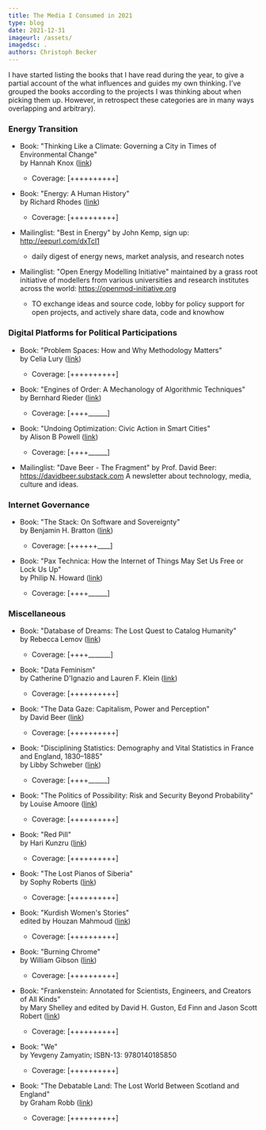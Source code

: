 ```yaml
---
title: The Media I Consumed in 2021
type: blog
date: 2021-12-31
imageurl: /assets/
imagedsc: .
authors: Christoph Becker
---
```


I have started listing the books that I have read during the year, to give a partial account of the what influences and guides my own thinking. I’ve grouped the books according to the projects I was thinking about when picking them up. However, in retrospect these categories are in many ways overlapping and arbitrary).


### **Energy Transition**

* Book: "Thinking Like a Climate: Governing a City in Times of Environmental Change"<br/>
    by Hannah Knox ([link](https://www.dukeupress.edu/thinking-like-a-climate))
    * Coverage: [++++++++++]

* Book: "Energy: A Human History"<br/>
    by Richard Rhodes ([link](https://www.simonandschuster.co.uk/books/Energy/Richard-Rhodes/9781501105364))
    * Coverage: [++++++++++]

* Mailinglist: "Best in Energy"
    by John Kemp, sign up: http://eepurl.com/dxTcl1
    * daily digest of energy news, market analysis, and research notes

* Mailinglist: "Open Energy Modelling Initiative"
    maintained by a grass root initiative of modellers from various universities and research institutes across the world: https://openmod-initiative.org
    * TO exchange ideas and source code, lobby for policy support for open projects, and actively share data, code and knowhow


### **Digital Platforms for Political Participations**

* Book: "Problem Spaces: How and Why Methodology Matters"<br/>
    by Celia Lury ([link](https://www.politybooks.com/bookdetail?book_slug=problem-spaces-how-and-why-methodology-matters--9781509507931))
    * Coverage: [++++++++++]

* Book: "Engines of Order: A Mechanology of Algorithmic Techniques"<br/>
    by Bernhard Rieder ([link](https://www.aup.nl/en/book/9789462986190/engines-of-order))
    * Coverage: [++++\_\_\_\_\_\_]

* Book: "Undoing Optimization: Civic Action in Smart Cities"<br/>
    by Alison B Powell ([link](https://yalebooks.yale.edu/book/9780300223804/undoing-optimization/))
    * Coverage: [++++\_\_\_\_\_\_]

* Mailinglist: "Dave Beer - The Fragment"
    by Prof. David Beer: https://davidbeer.substack.com
    A newsletter about technology, media, culture and ideas.

### **Internet Governance**

* Book: "The Stack: On Software and Sovereignty"<br/>
    by Benjamin H. Bratton ([link](https://mitpress.mit.edu/books/stack))
    * Coverage: [++++++\_\_\_\_]

* Book: "Pax Technica: How the Internet of Things May Set Us Free or Lock Us Up"<br/>
    by Philip N. Howard ([link](https://yalebooks.yale.edu/book/9780300199475/pax-technica/))
    * Coverage: [++++\_\_\_\_\_\_]


### **Miscellaneous**

* Book: "Database of Dreams: The Lost Quest to Catalog Humanity"<br/>
    by Rebecca Lemov ([link](https://yalebooks.yale.edu/book/9780300209525/database-dreams/))
    * Coverage: [++++\_\_\_\_\_\_\_]

* Book: "Data Feminism"<br/>
    by Catherine D'Ignazio and Lauren F. Klein ([link](https://mitpress.mit.edu/books/data-feminism))
    * Coverage: [++++++++++]

* Book: "The Data Gaze: Capitalism, Power and Perception"<br/>
    by David Beer ([link](https://uk.sagepub.com/en-gb/eur/the-data-gaze/book257707))
    * Coverage: [++++++++++]

* Book: "Disciplining Statistics: Demography and Vital Statistics in France and England, 1830–1885"<br/>
    by Libby Schweber ([link](https://read.dukeupress.edu/books/book/2111/Disciplining-StatisticsDemography-and-Vital))
    * Coverage: [++++\_\_\_\_\_\_]

* Book: "The Politics of Possibility: Risk and Security Beyond Probability"<br/>
    by Louise Amoore ([link](https://www.dukeupress.edu/the-politics-of-possibility))
    * Coverage: [++++++++++]

* Book: "Red Pill"<br/>
    by Hari Kunzru ([link](https://www.simonandschuster.co.uk/books/Red-Pill/Hari-Kunzru/9781471194504))
    * Coverage: [++++++++++]

* Book: "The Lost Pianos of Siberia"<br/>
    by Sophy Roberts ([link](https://www.penguin.co.uk/books/111/1114033/the-lost-pianos-of-siberia/9781784162849.html))
    * Coverage: [++++++++++]

* Book: "Kurdish Women's Stories"<br/>
    edited by Houzan Mahmoud ([link](https://www.plutobooks.com/9780745341132/kurdish-womens-stories/))
    * Coverage: [++++++++++]

* Book: "Burning Chrome"<br/>
    by William Gibson ([link](https://www.orionbooks.co.uk/titles/william-gibson/burning-chrome/9781473217454/))
    * Coverage: [++++++++++]

* Book: "Frankenstein: Annotated for Scientists, Engineers, and Creators of All Kinds"<br/>
    by Mary Shelley and edited by David H. Guston, Ed Finn and Jason Scott Robert ([link](https://mitpress.mit.edu/books/frankenstein))
    * Coverage: [++++++++++]

* Book: "We"<br/>
    by Yevgeny Zamyatin; ISBN-13: 9780140185850
    * Coverage: [++++++++++]

* Book: "The Debatable Land: The Lost World Between Scotland and England"<br/>
    by Graham Robb ([link](https://www.panmacmillan.com/authors/graham-robb/the-debatable-land/9781509804719))
    * Coverage: [++++++++++]
